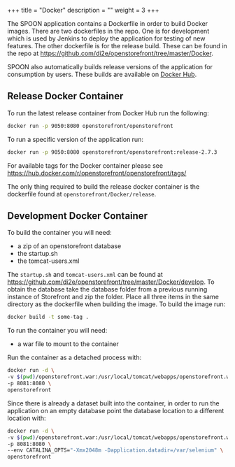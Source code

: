 +++
title = "Docker"
description = ""
weight = 3
+++

The SPOON application contains a Dockerfile in order to build Docker images. There are two dockerfiles in the repo. One is for development which is used by Jenkins to deploy the application for testing of new features. The other dockerfile is for the release build. These can be found in the repo at https://github.com/di2e/openstorefront/tree/master/Docker.

SPOON also automatically builds release versions of the application for consumption by users.  These builds are available on [Docker Hub](http://hub.docker.com).

## Release Docker Container

To run the latest release container from Docker Hub run the following:

```bash
docker run -p 9050:8080 openstorefront/openstorefront
```

To run a specific version of the application run:

```bash
docker run -p 9050:8080 openstorefront/openstorefront:release-2.7.3
```

For available tags for the Docker container please see https://hub.docker.com/r/openstorefront/openstorefront/tags/

The only thing required to build the release docker container is the dockerfile found at `openstorefront/Docker/release`.

## Development Docker Container

To build the container you will need:

- a zip of an openstorefront database
- the startup.sh
- the tomcat-users.xml

The `startup.sh` and `tomcat-users.xml` can be found at https://github.com/di2e/openstorefront/tree/master/Docker/develop. To obtain the database take the database folder from a previous running instance of Storefront and zip the folder. Place all three items in the same directory as the dockerfile when building the image. To build the image run:

```bash
docker build -t some-tag .
```

To run the container you will need:

- a war file to mount to the container

Run the container as a detached process with:

```bash
docker run -d \
-v $(pwd)/openstorefront.war:/usr/local/tomcat/webapps/openstorefront.war \
-p 8081:8080 \
openstorefront
```

Since there is already a dataset built into the container, in order to run the application on an empty database point the database location to a different location with:

```bash
docker run -d \
-v $(pwd)/openstorefront.war:/usr/local/tomcat/webapps/openstorefront.war \
-p 8081:8080 \
--env CATALINA_OPTS="-Xmx2048m -Dapplication.datadir=/var/selenium" \
openstorefront
```